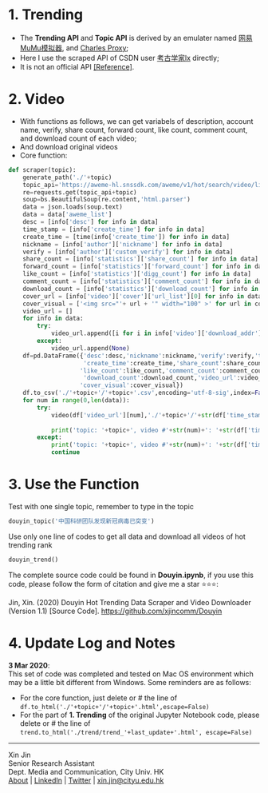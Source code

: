 # 1. Trending
- The **Trending API** and **Topic API** is derived by an emulater named [网易MuMu模拟器](https://mumu.163.com/), and [Charles Proxy](https://www.charlesproxy.com/);
- Here I use the scraped API of CSDN user [考古学家lx](https://me.csdn.net/weixin_43582101) directly;
- It is not an official API [[Reference]](https://blog.csdn.net/weixin_43582101/article/details/103791795). 

# 2. Video
- With functions as follows, we can get variabels of description, account name, verify, share count, forward count, like count, comment count, and download count of each video;
- And download original videos
- Core function:
```python
def scraper(topic):
    generate_path('./'+topic)
    topic_api='https://aweme-hl.snssdk.com/aweme/v1/hot/search/video/list/?hotword='
    re=requests.get(topic_api+topic)
    soup=bs.BeautifulSoup(re.content,'html.parser')
    data = json.loads(soup.text)
    data = data['aweme_list']
    desc = [info['desc'] for info in data]
    time_stamp = [info['create_time'] for info in data]
    create_time = [time(info['create_time']) for info in data]
    nickname = [info['author']['nickname'] for info in data]
    verify = [info['author']['custom_verify'] for info in data]
    share_count = [info['statistics']['share_count'] for info in data]
    forward_count = [info['statistics']['forward_count'] for info in data]
    like_count = [info['statistics']['digg_count'] for info in data]
    comment_count = [info['statistics']['comment_count'] for info in data]
    download_count = [info['statistics']['download_count'] for info in data]
    cover_url = [info['video']['cover']['url_list'][0] for info in data]
    cover_visual = ['<img src="'+ url + '" width="100" >' for url in cover_url]
    video_url = []
    for info in data:
        try:
            video_url.append([i for i in info['video']['download_addr']['url_list'] if 'default' in i][0])
        except:
            video_url.append(None)
    df=pd.DataFrame({'desc':desc,'nickname':nickname,'verify':verify,'time_stamp':time_stamp,
                     'create_time':create_time,'share_count':share_count,'forward_count':forward_count,
                    'like_count':like_count,'comment_count':comment_count,
                     'download_count':download_count,'video_url':video_url,
                    'cover_visual':cover_visual})
    df.to_csv('./'+topic+'/'+topic+'.csv',encoding='utf-8-sig',index=False)
    for num in range(0,len(data)):
        try:
            video(df['video_url'][num],'./'+topic+'/'+str(df['time_stamp'][num])+'.mp4')
            
            print('topic: '+topic+', video #'+str(num)+': '+str(df['time_stamp'][num])+'......Succeeded')
        except:
            print('topic: '+topic+', video #'+str(num)+': '+str(df['time_stamp'][num])+'......Failed')
            continue
```

# 3. Use the Function
Test with one single topic, remember to type in the topic
```python
douyin_topic('中国科研团队发现新冠病毒已突变')
```
Use only one line of codes to get all data and download all videos of hot trending rank
```python
douyin_trend()
```
The complete source code could be found in **Douyin.ipynb**, if you use this code, please follow the form of citation and give me a star ⭐⭐⭐:

Jin, Xin. (2020) Douyin Hot Trending Data Scraper and Video Downloader (Version 1.1) [Source Code]. https://github.com/xjincomm/Douyin  
# 4. Update Log and Notes
__3 Mar 2020__:  
This set of code was completed and tested on Mac OS environment which may be a little bit different from Windows. Some reminders are as follows:
- For the core function, just delete or # the line of  
```df.to_html('./'+topic+'/'+topic+'.html',escape=False)```
- For the part of __1. Trending__ of the original Jupyter Notebook code, please delete or # the line of ```trend.to_html('./trend/trend_'+last_update+'.html', escape=False)```
----
Xin Jin  
Senior Research Assistant  
Dept. Media and Communication, City Univ. HK  
[About](www.xjin.tech) | [LinkedIn](linkedin.com/in/xjin613/) | [Twitter](https://twitter.com/xjin_comm) | xin.jin@cityu.edu.hk
